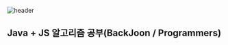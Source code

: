 ![header](https://capsule-render.vercel.app/api?type=rect&color=gradient&height=300&section=header&text=strange%20astra&fontSize=90)

## Java + JS 알고리즘 공부(BackJoon / Programmers)
